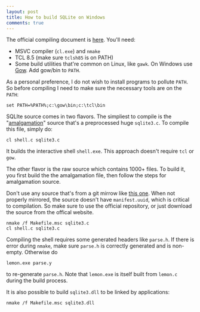 ```yaml
---
layout: post
title: How to build SQLite on Windows
comments: true
---
```


The official compiling document is [here][HowToCompile].  You'll need:

- MSVC compiler (`cl.exe`) and `nmake`
- TCL 8.5 (make sure `tclsh85` is on PATH)
- Some build utilities that're common on Linux, like `gawk`. On Windows use
  [Gow][Gow]. Add gow/bin to `PATH`.

As a personal preference, I do not wish to install programs to pollute `PATH`.
So before compiling I need to make sure the necessary tools are on the `PATH`:

    set PATH=%PATH%;c:\gow\bin;c:\tcl\bin

SQLIte source comes in two flavors. The simpliest to compile is the
"[amalgamation][Amalgamation]" source that's a preprocessed huge `sqlite3.c`.
To compile this file, simply do:

    cl shell.c sqlite3.c

It builds the interactive shell `shell.exe`. This approach doesn't require
`tcl` or `gow`.

The other flavor is the raw source which contains 1000+ files. To build it, you
first build the the amalgamation file, then follow the steps for amalgamation
source.

Don't use any source that's from a git mirrow like [this one][GitMirrow]. When
not properly mirrored, the source doesn't have `manifest.uuid`, which is
critical to compilation. So make sure to use the official repository, or just
download the source from the offical website.

    nmake /f Makefile.msc sqlite3.c
    cl shell.c sqlite3.c

Compiling the shell requires some generated headers like `parse.h`. If there is
error during `nmake`, make sure `parse.h` is correctly generated and is
non-empty. Otherwise do

    lemon.exe parse.y

to re-generate `parse.h`. Note that `lemon.exe` is itself built from `lemon.c`
during the build process.

It is also possible to build `sqlite3.dll` to be linked by applications:

    nmake /f Makefile.msc sqlite3.dll

[Gow]:          https://github.com/bmatzelle/gow
[Amalgamation]: https://www.sqlite.org/amalgamation.html
[HowToCompile]: https://www.sqlite.org/howtocompile.html
[GitMirrow]:    https://github.com/mackyle/sqlite
